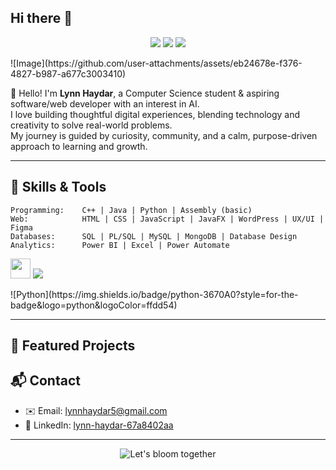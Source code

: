 ## Hi there 👋

<p align="center">
  <img src="https://img.shields.io/badge/-lynnhr-%236C584C?style=flat-square&logo=github&logoColor=white"/>
  <img src="https://img.shields.io/badge/IEEE%20Member-%23FADADD?style=flat-square&logo=ieee&logoColor=white"/>
  <img src="https://img.shields.io/badge/Computer%20Science%20Student-%23F8BBD0?style=flat-square"/>
</p>
![Image](https://github.com/user-attachments/assets/eb24678e-f376-4827-b987-a677c3003410)

🌸 Hello! I'm **Lynn Haydar**, a Computer Science student & aspiring software/web developer with an interest in AI.  
I love building thoughtful digital experiences, blending technology and creativity to solve real-world problems.  
My journey is guided by curiosity, community, and a calm, purpose-driven approach to learning and growth.

---

## 🌷 Skills & Tools

```text
Programming:    C++ | Java | Python | Assembly (basic)
Web:            HTML | CSS | JavaScript | JavaFX | WordPress | UX/UI | Figma
Databases:      SQL | PL/SQL | MySQL | MongoDB | Database Design
Analytics:      Power BI | Excel | Power Automate
```

<p>
  <img src="https://skillicons.dev/icons?i=python,java,cpp,html,css,js,mysql,figma,wordpress" height="32"/>
  <img src="https://img.shields.io/badge/Power%20BI-%23F48FB1?logo=powerbi&logoColor=white&style=flat-square"/> <br>

</p>
  ![Python](https://img.shields.io/badge/python-3670A0?style=for-the-badge&logo=python&logoColor=ffdd54)

---

## 🌺 Featured Projects

## 📬 Contact

- ✉️ Email: [lynnhaydar5@gmail.com](mailto:lynnhaydar5@gmail.com)
- 💼 LinkedIn: [lynn-haydar-67a8402aa](https://www.linkedin.com/in/lynn-haydar-67a8402aa)

---

<p align="center">
  <img src="https://readme-typing-svg.demolab.com?font=Quicksand&pause=1000&color=F48FB1&background=FADADD00&center=true&vCenter=true&multiline=true&width=435&height=35&lines=let's+bloom+together+%F0%9F%8C%B8" alt="Let's bloom together"/>
</p>
